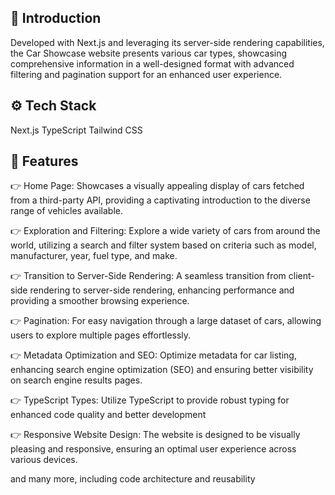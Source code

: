 ## 🤖 Introduction
Developed with Next.js and leveraging its server-side rendering capabilities, the Car Showcase website presents various car types, showcasing comprehensive information in a well-designed format with advanced filtering and pagination support for an enhanced user experience.

## ⚙️ Tech Stack
Next.js
TypeScript
Tailwind CSS

## 🔋 Features
👉 Home Page: Showcases a visually appealing display of cars fetched from a third-party API, providing a captivating introduction to the diverse range of vehicles available.

👉 Exploration and Filtering: Explore a wide variety of cars from around the world, utilizing a search and filter system based on criteria such as model, manufacturer, year, fuel type, and make.

👉 Transition to Server-Side Rendering: A seamless transition from client-side rendering to server-side rendering, enhancing performance and providing a smoother browsing experience.

👉 Pagination: For easy navigation through a large dataset of cars, allowing users to explore multiple pages effortlessly.

👉 Metadata Optimization and SEO: Optimize metadata for car listing, enhancing search engine optimization (SEO) and ensuring better visibility on search engine results pages.

👉 TypeScript Types: Utilize TypeScript to provide robust typing for enhanced code quality and better development

👉 Responsive Website Design: The website is designed to be visually pleasing and responsive, ensuring an optimal user experience across various devices.

and many more, including code architecture and reusability
